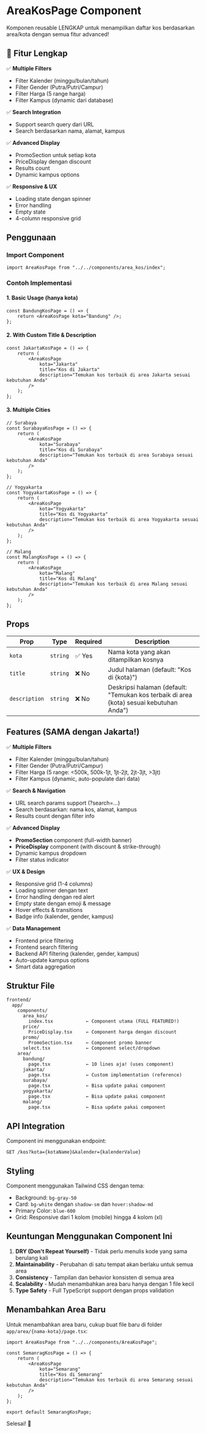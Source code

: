 # AreaKosPage Component

Komponen reusable LENGKAP untuk menampilkan daftar kos berdasarkan area/kota dengan semua fitur advanced!

## 🎯 Fitur Lengkap

✅ **Multiple Filters**
- Filter Kalender (minggu/bulan/tahun)
- Filter Gender (Putra/Putri/Campur)
- Filter Harga (5 range harga)
- Filter Kampus (dynamic dari database)

✅ **Search Integration**
- Support search query dari URL
- Search berdasarkan nama, alamat, kampus

✅ **Advanced Display**
- PromoSection untuk setiap kota
- PriceDisplay dengan discount
- Results count
- Dynamic kampus options

✅ **Responsive & UX**
- Loading state dengan spinner
- Error handling
- Empty state
- 4-column responsive grid

## Penggunaan

### Import Component
```tsx
import AreaKosPage from "../../components/area_kos/index";
```

### Contoh Implementasi

#### 1. Basic Usage (hanya kota)
```tsx
const BandungKosPage = () => {
    return <AreaKosPage kota="Bandung" />;
};
```

#### 2. With Custom Title & Description
```tsx
const JakartaKosPage = () => {
    return (
        <AreaKosPage 
            kota="Jakarta"
            title="Kos di Jakarta"
            description="Temukan kos terbaik di area Jakarta sesuai kebutuhan Anda"
        />
    );
};
```

#### 3. Multiple Cities
```tsx
// Surabaya
const SurabayaKosPage = () => {
    return (
        <AreaKosPage 
            kota="Surabaya"
            title="Kos di Surabaya"
            description="Temukan kos terbaik di area Surabaya sesuai kebutuhan Anda"
        />
    );
};

// Yogyakarta
const YogyakartaKosPage = () => {
    return (
        <AreaKosPage 
            kota="Yogyakarta"
            title="Kos di Yogyakarta"
            description="Temukan kos terbaik di area Yogyakarta sesuai kebutuhan Anda"
        />
    );
};

// Malang
const MalangKosPage = () => {
    return (
        <AreaKosPage 
            kota="Malang"
            title="Kos di Malang"
            description="Temukan kos terbaik di area Malang sesuai kebutuhan Anda"
        />
    );
};
```

## Props

| Prop | Type | Required | Description |
|------|------|----------|-------------|
| `kota` | `string` | ✅ Yes | Nama kota yang akan ditampilkan kosnya |
| `title` | `string` | ❌ No | Judul halaman (default: "Kos di {kota}") |
| `description` | `string` | ❌ No | Deskripsi halaman (default: "Temukan kos terbaik di area {kota} sesuai kebutuhan Anda") |

## Features (SAMA dengan Jakarta!)

✅ **Multiple Filters**
- Filter Kalender (minggu/bulan/tahun)
- Filter Gender (Putra/Putri/Campur)
- Filter Harga (5 range: <500k, 500k-1jt, 1jt-2jt, 2jt-3jt, >3jt)
- Filter Kampus (dynamic, auto-populate dari data)

✅ **Search & Navigation**
- URL search params support (?search=...)
- Search berdasarkan: nama kos, alamat, kampus
- Results count dengan filter info

✅ **Advanced Display**
- **PromoSection** component (full-width banner)
- **PriceDisplay** component (with discount & strike-through)
- Dynamic kampus dropdown
- Filter status indicator

✅ **UX & Design**
- Responsive grid (1-4 columns)
- Loading spinner dengan text
- Error handling dengan red alert
- Empty state dengan emoji & message
- Hover effects & transitions
- Badge info (kalender, gender, kampus)

✅ **Data Management**
- Frontend price filtering
- Frontend search filtering
- Backend API filtering (kalender, gender, kampus)
- Auto-update kampus options
- Smart data aggregation

## Struktur File

```
frontend/
  app/
    components/
      area_kos/
        index.tsx            ← Component utama (FULL FEATURED!)
      price/
        PriceDisplay.tsx     ← Component harga dengan discount
      promo/
        PromoSection.tsx     ← Component promo banner
      select.tsx             ← Component select/dropdown
    area/
      bandung/
        page.tsx             ← 10 lines aja! (uses component)
      jakarta/
        page.tsx             ← Custom implementation (reference)
      surabaya/
        page.tsx             ← Bisa update pakai component
      yogyakarta/
        page.tsx             ← Bisa update pakai component
      malang/
        page.tsx             ← Bisa update pakai component
```

## API Integration

Component ini menggunakan endpoint:
```
GET /kos?kota={kotaName}&kalender={kalenderValue}
```

## Styling

Component menggunakan Tailwind CSS dengan tema:
- Background: `bg-gray-50`
- Card: `bg-white` dengan `shadow-sm` dan `hover:shadow-md`
- Primary Color: `blue-600`
- Grid: Responsive dari 1 kolom (mobile) hingga 4 kolom (xl)

## Keuntungan Menggunakan Component Ini

1. **DRY (Don't Repeat Yourself)** - Tidak perlu menulis kode yang sama berulang kali
2. **Maintainability** - Perubahan di satu tempat akan berlaku untuk semua area
3. **Consistency** - Tampilan dan behavior konsisten di semua area
4. **Scalability** - Mudah menambahkan area baru hanya dengan 1 file kecil
5. **Type Safety** - Full TypeScript support dengan props validation

## Menambahkan Area Baru

Untuk menambahkan area baru, cukup buat file baru di folder `app/area/{nama-kota}/page.tsx`:

```tsx
import AreaKosPage from "../../components/AreaKosPage";

const SemanragKosPage = () => {
    return (
        <AreaKosPage 
            kota="Semarang"
            title="Kos di Semarang"
            description="Temukan kos terbaik di area Semarang sesuai kebutuhan Anda"
        />
    );
};

export default SemarangKosPage;
```

Selesai! 🎉
